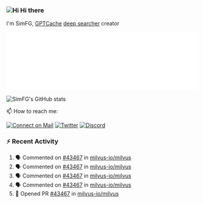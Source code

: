 ### <img src='https://qpluspicture.oss-cn-beijing.aliyuncs.com/6LjjQA/Hi.gif' alt='Hi' width="24"/> Hi there

I'm SimFG, [GPTCache](https://github.com/zilliztech/GPTCache) [deep searcher](https://github.com/zilliztech/deep-searcher) creator

![Metrics 👋](/metrics.plugin.followup.user.svg)

![SimFG's GitHub stats](https://github-readme-stats.vercel.app/api?username=SimFG&show_icons=true&theme=radical&count_private=true)

📫 How to reach me:

[![Connect on Mail](https://img.shields.io/badge/Ask%20me-anything-1abc9c.svg)](mailto:1142838399@qq.com)
[![Twitter](https://img.shields.io/twitter/follow/FogSim?style=social)](https://twitter.com/FogSim)
[![Discord](https://img.shields.io/discord/1092648432495251507?label=Discord&logo=discord)](https://discord.gg/Q8C6WEjSWV)

### :zap: Recent Activity

<!--START_SECTION:activity-->
1. 🗣 Commented on [#43467](https://github.com/milvus-io/milvus/issues/43467) in [milvus-io/milvus](https://github.com/milvus-io/milvus)
2. 🗣 Commented on [#43467](https://github.com/milvus-io/milvus/issues/43467) in [milvus-io/milvus](https://github.com/milvus-io/milvus)
3. 🗣 Commented on [#43467](https://github.com/milvus-io/milvus/issues/43467) in [milvus-io/milvus](https://github.com/milvus-io/milvus)
4. 🗣 Commented on [#43467](https://github.com/milvus-io/milvus/issues/43467) in [milvus-io/milvus](https://github.com/milvus-io/milvus)
5. 💪 Opened PR [#43467](https://github.com/milvus-io/milvus/pull/43467) in [milvus-io/milvus](https://github.com/milvus-io/milvus)
<!--END_SECTION:activity-->

